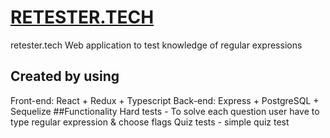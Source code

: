 # [RETESTER.TECH](https://www.retester.tech "RETESTER.TECH")
retester.tech
Web application to test knowledge of regular expressions
## Created by using
Front-end: React + Redux + Typescript
Back-end: Express + PostgreSQL + Sequelize
##Functionality
Hard tests - To solve each question user have to type regular expression & choose flags
Quiz tests - simple quiz test
